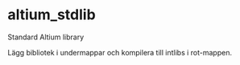 # altium_stdlib
Standard Altium library

Lägg bibliotek i undermappar och kompilera till intlibs i rot-mappen.
